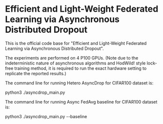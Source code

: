 # Efficient and Light-Weight Federated Learning via Asynchronous Distributed Dropout

This is the official code base for "Efficient and Light-Weight Federated Learning via Asynchronous Distributed Dropout". 

The experiments are performed on 4 P100 GPUs. (Note due to the indeterministic nature of asynchronous algorithms and HodWild! style lock-free training method, it is required to run the exact hardware setting to replicate the reported results.)

The command line for running Hetero AsyncDrop for CIFAR100 dataset is: 

python3 ./asyncdrop_main.py

The command line for running Async FedAvg baseline for CIFAR100 dataset is: 

python3 ./asyncdrop_main.py --baseline
